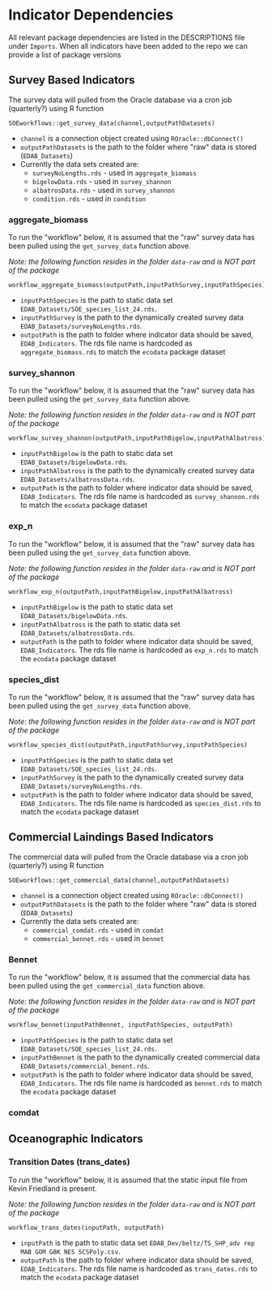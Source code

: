 # Indicator Dependencies

All relevant package dependencies are listed in the DESCRIPTIONS file under `Imports`.
When all indicators have been added to the repo we can provide a list of package versions

## Survey Based Indicators

The survey data will pulled from the Oracle database via a cron job (quarterly?) using R function

```
SOEworkflows::get_survey_data(channel,outputPathDatasets)
```

* `channel` is a connection object created using `ROracle::dbConnect()`
* `outputPathDatasets` is the path to the folder where "raw" data is stored (`EDAB_Datasets`)
* Currently the data sets created are:
  - `surveyNoLengths.rds` - used in `aggregate_biomass`
  - `bigelowData.rds` - used in `survey_shannon`
  - `albatrosData.rds` - used in `survey_shannon`
  - `condition.rds` - used in `condition`

### aggregate_biomass

To run the "workflow" below, it is assumed that the "raw" survey data has been pulled using the 
`get_survey_data` function above.

*Note: the following function resides in the folder `data-raw` and is NOT part of the package*

```
workflow_aggregate_biomass(outputPath,inputPathSurvey,inputPathSpecies)
```

* `inputPathSpecies` is the path to static data set `EDAB_Datasets/SOE_species_list_24.rds`.
* `inputPathSurvey` is the path to the dynamically created survey data `EDAB_Datasets/surveyNoLengths.rds`. 
* `outputPath` is the path to folder where indicator data should be saved, `EDAB_Indicators`.
The rds file name is hardcoded as `aggregate_biomass.rds` to match the `ecodata` package dataset

### survey_shannon

To run the "workflow" below, it is assumed that the "raw" survey data has been pulled using the 
`get_survey_data` function above.

*Note: the following function resides in the folder `data-raw` and is NOT part of the package*

```
workflow_survey_shannon(outputPath,inputPathBigelow,inputPathAlbatross)
```

* `inputPathBigelow` is the path to static data set `EDAB_Datasets/bigelowData.rds`.
* `inputPathAlbatross` is the path to the dynamically created survey data `EDAB_Datasets/albatrossData.rds`. 
* `outputPath` is the path to folder where indicator data should be saved, `EDAB_Indicators`.
The rds file name is hardcoded as `survey_shannon.rds` to match the `ecodata` package dataset

### exp_n

To run the "workflow" below, it is assumed that the "raw" survey data has been pulled using the 
`get_survey_data` function above.

*Note: the following function resides in the folder `data-raw` and is NOT part of the package*

```
workflow_exp_n(outputPath,inputPathBigelow,inputPathAlbatross)
```

* `inputPathBigelow` is the path to static data set `EDAB_Datasets/bigelowData.rds`.
* `inputPathAlbatross` is the path to static data set `EDAB_Datasets/albatrossData.rds`. 
* `outputPath` is the path to folder where indicator data should be saved, `EDAB_Indicators`.
The rds file name is hardcoded as `exp_n.rds` to match the `ecodata` package dataset

### species_dist

To run the "workflow" below, it is assumed that the "raw" survey data has been pulled using the 
`get_survey_data` function above.

*Note: the following function resides in the folder `data-raw` and is NOT part of the package*

```
workflow_species_dist(outputPath,inputPathSurvey,inputPathSpecies)
```

* `inputPathSpecies` is the path to static data set `EDAB_Datasets/SOE_species_list_24.rds`.
* `inputPathSurvey` is the path to the dynamically created survey data `EDAB_Datasets/surveyNoLengths.rds`. 
* `outputPath` is the path to folder where indicator data should be saved, `EDAB_Indicators`.
The rds file name is hardcoded as `species_dist.rds` to match the `ecodata` package dataset

## Commercial Laindings Based Indicators

The commercial data will pulled from the Oracle database via a cron job (quarterly?) using R function

```
SOEworkflows::get_commercial_data(channel,outputPathDatasets)
```

* `channel` is a connection object created using `ROracle::dbConnect()`
* `outputPathDatasets` is the path to the folder where "raw" data is stored (`EDAB_Datasets`)
* Currently the data sets created are:
  - `commercial_comdat.rds` - used in `comdat`
  - `commercial_bennet.rds` - used in `bennet`


### Bennet

To run the "workflow" below, it is assumed that the commercial data has been pulled using the 
`get_commercial_data` function above.

*Note: the following function resides in the folder `data-raw` and is NOT part of the package*

```
workflow_bennet(inputPathBennet, inputPathSpecies, outputPath)
```

* `inputPathSpecies` is the path to static data set `EDAB_Datasets/SOE_species_list_24.rds`.
* `inputPathBennet` is the path to the dynamically created commercial data `EDAB_Datasets/commercial_benent.rds`. 
* `outputPath` is the path to folder where indicator data should be saved, `EDAB_Indicators`.
The rds file name is hardcoded as `bennet.rds` to match the `ecodata` package dataset


### comdat

## Oceanographic Indicators

### Transition Dates (trans_dates)

To run the "workflow" below, it is assumed that the static input file from Kevin Friedland is present.

*Note: the following function resides in the folder `data-raw` and is NOT part of the package*

```
workflow_trans_dates(inputPath, outputPath)
```

* `inputPath` is the path to static data set `EDAB_Dev/beltz/TS_SHP_adv rep MAB GOM GBK NES SCSPoly.csv`.
* `outputPath` is the path to folder where indicator data should be saved, `EDAB_Indicators`.
The rds file name is hardcoded as `trans_dates.rds` to match the `ecodata` package dataset